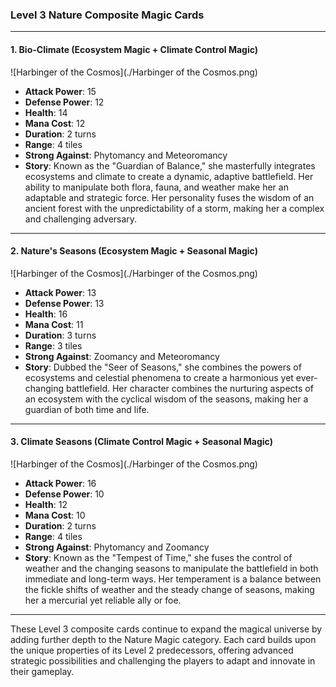 ### Level 3 Nature Composite Magic Cards

---

#### 1. Bio-Climate (Ecosystem Magic + Climate Control Magic)
 ![Harbinger of the Cosmos](./Harbinger of the Cosmos.png)

- **Attack Power**: 15
- **Defense Power**: 12
- **Health**: 14
- **Mana Cost**: 12
- **Duration**: 2 turns
- **Range**: 4 tiles
- **Strong Against**: Phytomancy and Meteoromancy
- **Story**: Known as the "Guardian of Balance," she masterfully integrates ecosystems and climate to create a dynamic, adaptive battlefield. Her ability to manipulate both flora, fauna, and weather make her an adaptable and strategic force. Her personality fuses the wisdom of an ancient forest with the unpredictability of a storm, making her a complex and challenging adversary.

---

#### 2. Nature's Seasons (Ecosystem Magic + Seasonal Magic)
 ![Harbinger of the Cosmos](./Harbinger of the Cosmos.png)

- **Attack Power**: 13
- **Defense Power**: 13
- **Health**: 16
- **Mana Cost**: 11
- **Duration**: 3 turns
- **Range**: 3 tiles
- **Strong Against**: Zoomancy and Meteoromancy
- **Story**: Dubbed the "Seer of Seasons," she combines the powers of ecosystems and celestial phenomena to create a harmonious yet ever-changing battlefield. Her character combines the nurturing aspects of an ecosystem with the cyclical wisdom of the seasons, making her a guardian of both time and life.

---

#### 3. Climate Seasons (Climate Control Magic + Seasonal Magic)
 ![Harbinger of the Cosmos](./Harbinger of the Cosmos.png)

- **Attack Power**: 16
- **Defense Power**: 10
- **Health**: 12
- **Mana Cost**: 10
- **Duration**: 2 turns
- **Range**: 4 tiles
- **Strong Against**: Phytomancy and Zoomancy
- **Story**: Known as the "Tempest of Time," she fuses the control of weather and the changing seasons to manipulate the battlefield in both immediate and long-term ways. Her temperament is a balance between the fickle shifts of weather and the steady change of seasons, making her a mercurial yet reliable ally or foe.

---

These Level 3 composite cards continue to expand the magical universe by adding further depth to the Nature Magic category. Each card builds upon the unique properties of its Level 2 predecessors, offering advanced strategic possibilities and challenging the players to adapt and innovate in their gameplay.